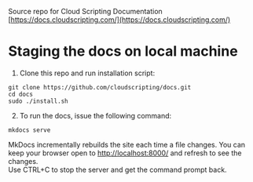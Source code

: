 Source repo for Cloud Scripting Documentation [https://docs.cloudscripting.com/](https://docs.cloudscripting.com/)

# Staging the docs on local machine

1. Clone this repo and run installation script:
```
git clone https://github.com/cloudscripting/docs.git
cd docs
sudo ./install.sh
```

2. To run the docs, issue the following command:
```
mkdocs serve 
```
MkDocs incrementally rebuilds the site each time a file changes.
You can keep your browser open to [http://localhost:8000/](http://localhost:8000/) and refresh to see the changes.  
Use CTRL+C to stop the server and get the command prompt back.

